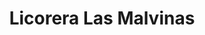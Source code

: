 ---
title: "Licorera Las Malvinas"
url: /la-cruz/licorera-las-malvinas-avenida-4/
shop: Spirituosen
---